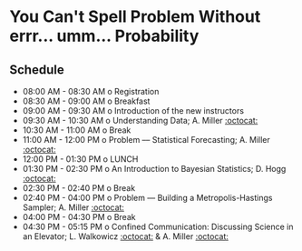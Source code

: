 # You Can't Spell Problem Without errr... umm... Probability

## Schedule

 * 08:00 AM - 08:30 AM  o  Registration
 * 08:30 AM - 09:00 AM  o  Breakfast
 * 09:00 AM - 09:30 AM  o  Introduction of the new instructors
 * 09:30 AM - 10:30 AM  o  Understanding Data; A. Miller [:octocat:](https://github.com/adamamiller)
 * 10:30 AM - 11:00 AM  o  Break
 * 11:00 AM - 12:00 PM  o  Problem –– Statistical Forecasting; A. Miller [:octocat:](https://github.com/adamamiller)
 * 12:00 PM - 01:30 PM  o  LUNCH
 * 01:30 PM - 02:30 PM  o  An Introduction to Bayesian Statistics; D. Hogg [:octocat:](https://github.com/davidwhogg)
 * 02:30 PM - 02:40 PM  o  Break
 * 02:40 PM - 04:00 PM  o  Problem –– Building a Metropolis-Hastings Sampler; A. Miller [:octocat:](https://github.com/adamamiller)
 * 04:00 PM - 04:30 PM  o  Break
 * 04:30 PM - 05:15 PM  o  Confined Communication: Discussing Science in an Elevator; L. Walkowicz [:octocat:](https://github.com/lmwalkowicz) & A. Miller [:octocat:](https://github.com/adamamiller)
